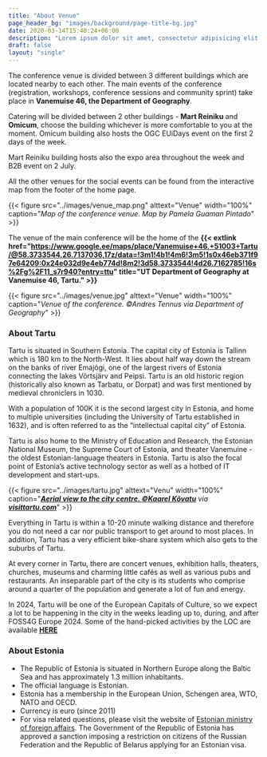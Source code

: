 ```yaml
---
title: "About Venue"
page_header_bg: "images/background/page-title-bg.jpg"
date: 2020-03-14T15:40:24+06:00
description: "Lorem ipsum dolor sit amet, consectetur adipisicing elit. Maiores, velit."
draft: false
layout: "single"
---
```



The conference venue is divided between 3 different buildings which are located nearby to each other. The main events of the conference (registration, workshops, conference sessions and community sprint) take place in **Vanemuise 46, the Department of Geography**. 

Catering will be divided between 2 other buildings - **Mart Reiniku** and **Omicum**, choose the building whichever is more comfortable to you at the moment. Omicum building also hosts the OGC EUiDays event on the first 2 days of the week. 

Mart Reiniku building hosts also the expo area throughout the week and B2B event on 2 July. 

All the other venues for the social events can be found from the interactive map from the footer of the home page. 


{{< figure
    src="../images/venue_map.png"
    alttext="Venue"
    width="100%"
    caption="_Map of the conference venue. Map by Pamela Guaman Pintado_"
    >}}

The venue of the main conference will be the home of the **{{< extlink href="https://www.google.ee/maps/place/Vanemuise+46,+51003+Tartu/@58.3733544,26.7137036,17z/data=!3m1!4b1!4m6!3m5!1s0x46eb371f97e64209:0x24e032d9e4eb774d!8m2!3d58.3733544!4d26.7162785!16s%2Fg%2F11_s7r940?entry=ttu" title="UT Department of Geography at Vanemuise 46, Tartu." >}}**

{{< figure
    src="../images/venue.jpg"
    alttext="Venue"
    width="100%"
    caption="_Venue of the conference. ©Andres Tennus via Department of Geography_"
    >}}

### About Tartu

Tartu is situated in Southern Estonia. The capital city of Estonia is Tallinn which is 180 km to the North-West. It lies about half way down the stream on the banks of river Emajõgi, one of the largest rivers of Estonia connecting the lakes Võrtsjärv and Peipsi. Tartu is an old historic region (historically also known as Tarbatu, or Dorpat) and was first mentioned by medieval chroniclers in 1030.

With a population of 100K it is the second largest city in Estonia, and home to multiple universities (including the University of Tartu established in 1632), and is often referred to as the “intellectual capital city” of Estonia.

Tartu is also home to the Ministry of Education and Research, the Estonian National Museum, the Supreme Court of Estonia, and theater Vanemuine - the oldest Estonian-language theaters in Estonia. Tartu is also the focal point of Estonia’s active technology sector as well as a hotbed of IT development and start-ups.

{{< figure
    src="../images/tartu.jpg"
    alttext="Venu"
    width="100%"
    caption="_[**Aerial view to the city centre. ©Kaarel Kõvatu**](https://www.flickr.com/photos/visittartu/51705638126/in/album-72157720176411983/) via [**visittartu.com**](https://visittartu.com/en)_"
    >}}


Everything in Tartu is within a 10-20 minute walking distance and therefore you do not need a car nor public transport to get around to most places. In addition, Tartu has a very efficient bike-share system which also gets to the suburbs of Tartu.

At every corner in Tartu, there are concert venues, exhibition halls, theaters, churches, museums and charming little cafés as well as various pubs and restaurants. An inseparable part of the city is its students who comprise around a quarter of the population and generate a lot of fun and energy.

In 2024, Tartu will be one of the European Capitals of Culture, so we expect a
lot to be happening in the city in the weeks leading up to, during, and after
FOSS4G Europe 2024. Some of the hand-picked activities by the LOC are
available [**HERE**](../tartu2024/)


### About Estonia

- The Republic of Estonia is situated in Northern Europe along the Baltic Sea and has approximately 1.3 million inhabitants. 
- The official language is Estonian.
- Estonia has a membership in the European Union, Schengen area, WTO, NATO and OECD.
- Currency is euro (since 2011)
- For visa related questions, please visit the website of [Estonian ministry of foreign affairs](https://www.vm.ee/en/consular-visa-and-travel-information/visa-information/who-does-not-need-visa-visit-estonia). The Government of the Republic of Estonia has approved a sanction imposing a restriction on citizens of the Russian Federation and the Republic of Belarus applying for an Estonian visa.